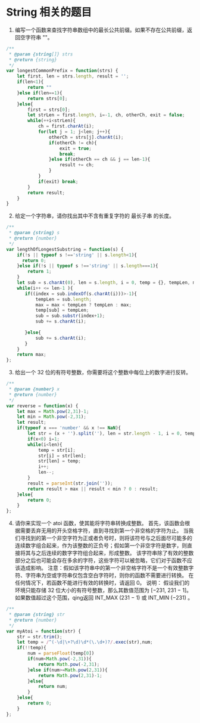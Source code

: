 # String 相关的题目
1. 编写一个函数来查找字符串数组中的最长公共前缀。如果不存在公共前缀，返回空字符串 ""。

```javascript
/**
 * @param {string[]} strs
 * @return {string}
 */
var longestCommonPrefix = function(strs) {
    let first, len = strs.length, result = '';
    if(len<1){
        return ""
    }else if(len==1){
        return strs[0];
    }else{
        first = strs[0];
        let strLen = first.length, i=-1, ch, otherCh, exit = false;
        while(++i<strLen){
            ch = first.charAt(i);
            for(let j = 1; j<len; j++){
                otherCh = strs[j].charAt(i);
                if(otherCh != ch){
                    exit = true;
                    break;  
                }else if(otherCh == ch && j == len-1){
                    result += ch;
                }
            }
            if(exit) break;
        }
        return result;
    }
}
```

2. 给定一个字符串，请你找出其中不含有重复字符的 最长子串 的长度。

```javascript
/**
 * @param {string} s
 * @return {number}
 */
var lengthOfLongestSubstring = function(s) {
    if(!s || typeof s !=='string' || s.length<1){
      return 0;
    }else if(!s || typeof s !=='string' || s.length===1){
        return 1;         
    }
    let sub = s.charAt(0), len = s.length, i = 0, temp = {}, tempLen, max = 0, index;
    while(i++ <= len-1 ){
       if((index = sub.indexOf(s.charAt(i)))>-1){
           tempLen = sub.length;
           max = max < tempLen ? tempLen : max;
           temp[sub] = tempLen;
           sub = sub.substr(index+1);
           sub += s.charAt(i);
           
       }else{
           sub += s.charAt(i);
       } 
    }
    return max;
};
```

3. 给出一个 32 位的有符号整数，你需要将这个整数中每位上的数字进行反转。

```javascript
/**
 * @param {number} x
 * @return {number}
 */
var reverse = function(x) {
    let max = Math.pow(2,31)-1;
    let min = Math.pow(-2,31);
    let result;
    if(typeof x === 'number' && x !== NaN){
        let str = (x + '').split(''), len = str.length - 1, i = 0, temp;
        if(x<0) i=1;
        while(i<len){
            temp = str[i];
            str[i] = str[len];
            str[len] = temp;
            i++;
            len--;
        }
        result = parseInt(str.join(''));
        return result > max || result < min ? 0 : result;
    }else{
        return 0;   
    }
};
```

4.  请你来实现一个 atoi 函数，使其能将字符串转换成整数。
    首先，该函数会根据需要丢弃无用的开头空格字符，直到寻找到第一个非空格的字符为止。
    当我们寻找到的第一个非空字符为正或者负号时，则将该符号与之后面尽可能多的连续数字组合起来，作为该整数的正负号；假如第一个非空字符是数字，则直接将其与之后连续的数字字符组合起来，形成整数。
    该字符串除了有效的整数部分之后也可能会存在多余的字符，这些字符可以被忽略，它们对于函数不应该造成影响。
    注意：假如该字符串中的第一个非空格字符不是一个有效整数字符、字符串为空或字符串仅包含空白字符时，则你的函数不需要进行转换。
    在任何情况下，若函数不能进行有效的转换时，请返回 0。
    说明：
    假设我们的环境只能存储 32 位大小的有符号整数，那么其数值范围为 [−231,  231 − 1]。如果数值超过这个范围，qing返回  INT_MAX (231 − 1) 或 INT_MIN (−231) 。

```javascript
/**
 * @param {string} str
 * @return {number}
 */
var myAtoi = function(str) {
    str = str.trim();
    let temp = /^(-\d|\+?\d)\d*(\.\d+)?/.exec(str),num;
    if(!!temp){
        num = parseFloat(temp[0])
        if(num<Math.pow(-2,31)){
            return Math.pow(-2,31);
        }else if(num>=Math.pow(2,31)){
            return Math.pow(2,31)-1;
        }else{
            return num;
        }
    }else{
        return 0;
    }
};
```

